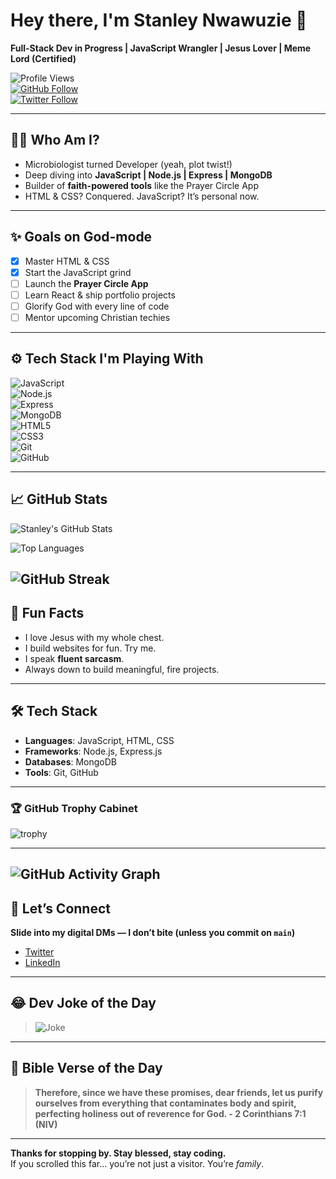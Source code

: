 # Hey there, I'm Stanley Nwawuzie 👋  
**Full-Stack Dev in Progress | JavaScript Wrangler | Jesus Lover | Meme Lord (Certified)**

![Profile Views](https://komarev.com/ghpvc/?username=priceless4code&style=flat-square&color=blueviolet)  
[![GitHub Follow](https://img.shields.io/github/followers/priceless4code?label=Follow&style=social)](https://github.com/priceless4code)  
[![Twitter Follow](https://img.shields.io/twitter/follow/priceless_stan?style=social)](https://twitter.com/priceless_stan)

---

## 🙋‍♂️ Who Am I?

- Microbiologist turned Developer (yeah, plot twist!)
- Deep diving into **JavaScript | Node.js | Express | MongoDB**
- Builder of **faith-powered tools** like the Prayer Circle App  
- HTML & CSS? Conquered. JavaScript? It’s personal now.

---

## ✨ Goals on God-mode

- [x] Master HTML & CSS  
- [x] Start the JavaScript grind  
- [ ] Launch the **Prayer Circle App**  
- [ ] Learn React & ship portfolio projects  
- [ ] Glorify God with every line of code  
- [ ] Mentor upcoming Christian techies  

---

## ⚙️ Tech Stack I'm Playing With

![JavaScript](https://img.shields.io/badge/-JavaScript-black?style=flat&logo=javascript)  
![Node.js](https://img.shields.io/badge/-Node.js-black?style=flat&logo=node.js)  
![Express](https://img.shields.io/badge/-Express-black?style=flat&logo=express)  
![MongoDB](https://img.shields.io/badge/-MongoDB-black?style=flat&logo=mongodb)  
![HTML5](https://img.shields.io/badge/-HTML5-black?style=flat&logo=html5)  
![CSS3](https://img.shields.io/badge/-CSS3-black?style=flat&logo=css3)  
![Git](https://img.shields.io/badge/-Git-black?style=flat&logo=git)  
![GitHub](https://img.shields.io/badge/-GitHub-black?style=flat&logo=github)

---

## 📈 GitHub Stats

![Stanley's GitHub Stats](https://github-readme-stats.vercel.app/api?username=priceless4code&show_icons=true&theme=radical)

![Top Languages](https://github-readme-stats.vercel.app/api/top-langs/?username=priceless4code&layout=compact&theme=radical)

![GitHub Streak](https://github-readme-streak-stats.herokuapp.com/?user=priceless4code&theme=radical)
---


## 🤪 Fun Facts

- I love Jesus with my whole chest.  
- I build websites for fun. Try me.  
- I speak **fluent sarcasm**.  
- Always down to build meaningful, fire projects.

---


## 🛠️ Tech Stack

- **Languages**: JavaScript, HTML, CSS
- **Frameworks**: Node.js, Express.js
- **Databases**: MongoDB
- **Tools**: Git, GitHub


---




### 🏆 GitHub Trophy Cabinet

![trophy](https://github-profile-trophy.vercel.app/?username=priceless4code&theme=tokyonight)

---

![GitHub Activity Graph](https://readme-activity-graph.vercel.app/graph?username=priceless4code&theme=tokyo-night)
---

## 🔗 Let’s Connect

**Slide into my digital DMs — I don’t bite (unless you commit on `main`)**

- [Twitter](https://twitter.com/priceless_stan)  
- [LinkedIn](https://ng.linkedin.com/in/priceless-stanley-637728102)  

---

## 😂 Dev Joke of the Day

> ![Joke](https://readme-jokes.vercel.app/api)
---

## 📖 Bible Verse of the Day

<!-- BIBLE-VERSE-START -->

> **Therefore, since we have these promises, dear friends, let us purify ourselves from everything that contaminates body and spirit, perfecting holiness out of reverence for God. - 2 Corinthians 7:1 (NIV)**
<!-- BIBLE-VERSE-END -->
---
**Thanks for stopping by. Stay blessed, stay coding.**  
If you scrolled this far... you’re not just a visitor. You’re *family*.
